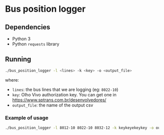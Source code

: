 # Bus position logger

## Dependencies

- Python 3
- Python `requests` library

## Running

~~~bash
./bus_position_logger -l <lines> -k <key> -o <output_file>
~~~

where:

- `lines`: the bus lines that we are logging (eg: `8022-10`)
- `key`: Olho Vivo authorization key. You can get one in https://www.sptrans.com.br/desenvolvedores/
- `output_file`: the name of the output csv

### Example of usage

~~~bash
./bus_position_logger -l 8012-10 8022-10 8032-12 -k keykeyekeykey -o output.csv
~~~
